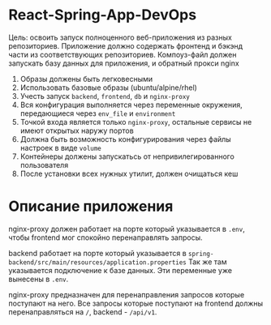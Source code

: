 # React-Spring-App-DevOps

Цель: освоить запуск полноценного веб-приложения из разных репозиториев. Приложение должно содержать фронтенд и бэкэнд части из соответствующих репозиториев. Компоуз-файл должен запускать базу данных для приложения, и обратный прокси nginx

1. Образы должены быть легковесными
2. Использовать базовые образы (ubuntu/alpine/rhel)
3. Учесть запуск `backend`, `frontend`, `db` и `nginx-proxy`
4. Вся конфигурация выполняется через переменные окружения, передающиеся через `env_file` и `environment`
5. Точкой входа является только `nginx-proxy`, остальные сервисы не имеют открытых наружу портов
6. Должна быть возможность конфигурирования через файлы настроек в виде `volume`
7. Контейнеры должены запускатьсь от непривилегированного пользователя
8. После установки всех нужных утилит, должен очищаться кеш

# Описание приложения

nginx-proxy должен работает на порте который указывается в `.env`, чтобы frontend мог спокойно перенаправлять запросы.

backend работает на порте который указывается в `spring-backend/src/main/resources/application.properties`
Так же там указывается подключение к базе данных. Эти переменные уже вынесены в `.env`.

nginx-proxy предназначен для перенаправления запросов которые поступают на него.
Все запросы которые поступают на frontend должны перенаправляться на `/`, backend - `/api/v1`.
